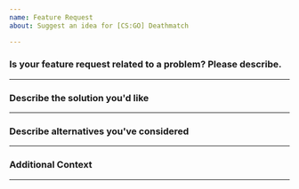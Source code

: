```yaml
---
name: Feature Request
about: Suggest an idea for [CS:GO] Deathmatch

---
```

<!--(Thanks for proposing a feature request! Please make sure you click the link above to view the issue guidelines, then fill out the blanks below.)-->

### Is your feature request related to a problem? Please describe.
-------------------------------------------------------------
<!--A clear and concise description of what the problem is. Ex. I'm always frustrated when [...]-->


### Describe the solution you'd like
--------------------------------
<!--A clear and concise description of what you want to happen.-->


### Describe alternatives you've considered
---------------------------------------
<!--A clear and concise description of any alternative solutions or features you've considered.-->


### Additional Context
------------------
<!--Add any other context or screenshots about the feature request here.-->
